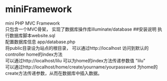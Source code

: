 # miniFramework
mini PHP MVC Framework
<br/>只包含一个MVC骨架， 实现了数据库操作库illuminate/database
##安装说明
执行数据库脚本website.sql
<br/>配置数据库信息 app/database.php
<br/>将public目录设为站点的根目录， 可以通过http://localhost 访问到默认的controller  home的index方法
<br/>可以通过http://localhost/lilu  可以为home的index方法传递参数值 "lilu"
<br/>可以通过http://localhost/home/create/yourname/yourpassword  为home的create方法传递参数，从而在数据库中插入数据。
